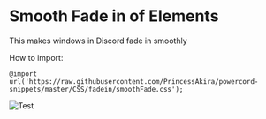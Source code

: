# Smooth Fade in of Elements

This makes windows in Discord fade in smoothly

How to import:

```@import url('https://raw.githubusercontent.com/PrincessAkira/powercord-snippets/master/CSS/fadein/smoothFade.css');```

![Test](https://fuckedyour.mom/7GRG8HpHkD.gif?key=IUdXuWLXykYsVs)